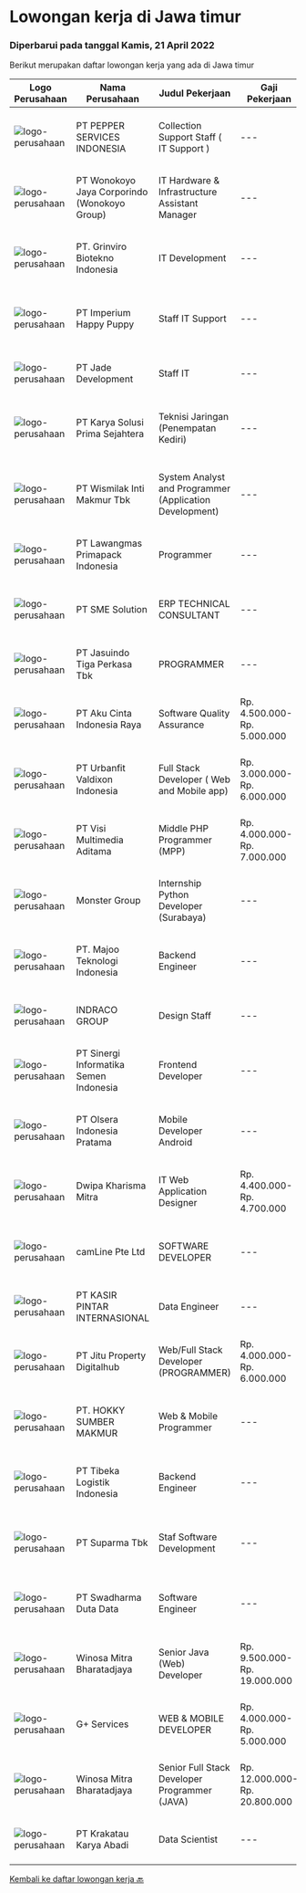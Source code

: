 
  # Lowongan kerja di Jawa timur

  ### Diperbarui pada tanggal Kamis, 21 April 2022

  Berikut merupakan daftar lowongan kerja yang ada di Jawa timur

  |Logo Perusahaan | Nama Perusahaan | Judul Pekerjaan | Gaji Pekerjaan | Lokasi | Deskripsi | Tanggal diunggah | Pranala |
  | -------------- | --------------- | --------------- | --------- | --------- | -------------- | ------- | ----------- |
  |![logo-perusahaan](https://image-service-cdn.seek.com.au/1e27a992c61eca1dcd00a047b008d5e69c7a1871/ee4dce1061f3f616224767ad58cb2fc751b8d2dc)|PT PEPPER SERVICES INDONESIA|Collection Support Staff ( IT Support )|---|Surabaya|Requirements: Minimum S1 from Information Technology major or equivalent Capable troubleshoot in Server, Operating System (Windows/Email/Internet)...|Rabu, 20 April 2022|https://www.jobstreet.co.id/id/job/collection-support-staff-it-support-3861574?token=0~f06e0e2e-b813-4688-8ffa-91f2a3413eac&sectionRank=1&jobId=jobstreet-id-job-3861574|
|![logo-perusahaan](https://image-service-cdn.seek.com.au/d7d6519ff0ea41880103e5a0bad98dd126d6a4bd/ee4dce1061f3f616224767ad58cb2fc751b8d2dc)|PT Wonokoyo Jaya Corporindo (Wonokoyo Group)|IT Hardware & Infrastructure Assistant Manager|---|Surabaya|Memastikan keamanan jaringan dan sistem Mengelola pemeliharaan infrastruktur IT, DRC, dan jaringan yang ada agar berjalan normal Memastikan...|Rabu, 20 April 2022|https://www.jobstreet.co.id/id/job/it-hardware-infrastructure-assistant-manager-3861075?token=0~f06e0e2e-b813-4688-8ffa-91f2a3413eac&sectionRank=2&jobId=jobstreet-id-job-3861075|
|![logo-perusahaan](https://image-service-cdn.seek.com.au/66821140834a53c532360563c3fcd55bbf381709/ee4dce1061f3f616224767ad58cb2fc751b8d2dc)|PT. Grinviro Biotekno Indonesia|IT Development|---|Jakarta Raya|Deskripsi Pekerjaan : Membuat dan mendesign program sesuai kebutuhan perusahaan Melakukan perubahan program sesuai perkembangan dan kebutuhan...|Rabu, 20 April 2022|https://www.jobstreet.co.id/id/job/it-development-3850596?token=0~f06e0e2e-b813-4688-8ffa-91f2a3413eac&sectionRank=3&jobId=jobstreet-id-job-3850596|
|![logo-perusahaan](https://image-service-cdn.seek.com.au/4f966a0ba6a7749487cd5d48f52da0f32360ab04/ee4dce1061f3f616224767ad58cb2fc751b8d2dc)|PT Imperium Happy Puppy|Staff IT Support|---|Surabaya|Pendidikan minimal D3/S1 Teknik Komputer/Informatika. Memiliki pengalaman dibidang yang sama sebelumnya, Fresh graduate silahkan melamar. Memahami...|Senin, 18 April 2022|https://www.jobstreet.co.id/id/job/staff-it-support-3858737?token=0~f06e0e2e-b813-4688-8ffa-91f2a3413eac&sectionRank=4&jobId=jobstreet-id-job-3858737|
|![logo-perusahaan](https://image-service-cdn.seek.com.au/03b61e499e059932f9966462cc2cd76ea7a026e8/ee4dce1061f3f616224767ad58cb2fc751b8d2dc)|PT Jade Development|Staff IT|---|Surabaya|Deskripsi Pekerjaan Mengelola dan memonitor infrastruktur IT terkait Data Center (On-prem &amp; Cloud) Memastikan availability dan performance server...|Senin, 18 April 2022|https://www.jobstreet.co.id/id/job/staff-it-3858306?token=0~f06e0e2e-b813-4688-8ffa-91f2a3413eac&sectionRank=5&jobId=jobstreet-id-job-3858306|
|![logo-perusahaan](https://image-service-cdn.seek.com.au/bb0f2c313297f2db3d497466b95d7da85644edc0/ee4dce1061f3f616224767ad58cb2fc751b8d2dc)|PT Karya Solusi Prima Sejahtera|Teknisi Jaringan (Penempatan Kediri)|---|Jawa Timur|Pendidikan minimal SMK Teknik Komputer &amp; Jaringan Usia Maksimal 30 tahun Lulusan D3 Teknik Telekomunikasi/ S1 Teknik Informatika dipersilahkan...|Kamis, 21 April 2022|https://www.jobstreet.co.id/id/job/teknisi-jaringan-penempatan-kediri-3862187?token=0~f06e0e2e-b813-4688-8ffa-91f2a3413eac&sectionRank=6&jobId=jobstreet-id-job-3862187|
|![logo-perusahaan](https://image-service-cdn.seek.com.au/021262e2a78c25ef96d01d23f3195c828ee6d47d/ee4dce1061f3f616224767ad58cb2fc751b8d2dc)|PT Wismilak Inti Makmur Tbk|System Analyst and Programmer (Application Development)|---|Surabaya|Kualifikasi : Minimal S1 Teknik Informatika dengan IPK minimal 3.0 Mempunyai pengalaman selama minimal 1 tahun di bidang iOS dan Android Development...|Rabu, 20 April 2022|https://www.jobstreet.co.id/id/job/system-analyst-and-programmer-application-development-3851290?token=0~f06e0e2e-b813-4688-8ffa-91f2a3413eac&sectionRank=7&jobId=jobstreet-id-job-3851290|
|![logo-perusahaan](https://image-service-cdn.seek.com.au/1b2da51c779de04afc91f962530d97804415fef4/ee4dce1061f3f616224767ad58cb2fc751b8d2dc)|PT Lawangmas Primapack Indonesia|Programmer|---|Jawa Timur|Programmer Pendidikan min S1 Informatika Usia 22-28 tahun Memiliki kompetensi dalam data base programming Memiliki pengalaman dalam networking dan...|Rabu, 20 April 2022|https://www.jobstreet.co.id/id/job/programmer-3844143?token=0~f06e0e2e-b813-4688-8ffa-91f2a3413eac&sectionRank=8&jobId=jobstreet-id-job-3844143|
|![logo-perusahaan](https://image-service-cdn.seek.com.au/f0cc6ba1828627c44076452213cbe473e760a860/ee4dce1061f3f616224767ad58cb2fc751b8d2dc)|PT SME Solution|ERP TECHNICAL CONSULTANT|---|Surabaya|REQUIREMENT : Will be based in Semarang (SMG), or Surabaya (SBY) Bachelor Degree (S1) from reputable university majoring in: Informatics Engineering /...|Rabu, 20 April 2022|https://www.jobstreet.co.id/id/job/erp-technical-consultant-3861033?token=0~f06e0e2e-b813-4688-8ffa-91f2a3413eac&sectionRank=9&jobId=jobstreet-id-job-3861033|
|![logo-perusahaan](https://image-service-cdn.seek.com.au/f9cd043f1011fee386470591649d3e30b502df59/ee4dce1061f3f616224767ad58cb2fc751b8d2dc)|PT Jasuindo Tiga Perkasa Tbk|PROGRAMMER|---|Sidoarjo|Kualifikasi : Pendidikan minimal S1 Teknik Informatika/Sistem Informasi/Ilmu  Komputer/Teknik Komputer...|Selasa, 19 April 2022|https://www.jobstreet.co.id/id/job/programmer-3860332?token=0~f06e0e2e-b813-4688-8ffa-91f2a3413eac&sectionRank=10&jobId=jobstreet-id-job-3860332|
|![logo-perusahaan](https://image-service-cdn.seek.com.au/981ced366d1441944edb20134fbf46e3c5ef06d6/ee4dce1061f3f616224767ad58cb2fc751b8d2dc)|PT Aku Cinta Indonesia Raya|Software Quality Assurance|Rp. 4.500.000-Rp. 5.000.000|Surabaya|Carry out and complete tasks within the scope of software quality assurance in line with achieving company targetsRequirements Bachelor Degree in...|Rabu, 20 April 2022|https://www.jobstreet.co.id/id/job/software-quality-assurance-3843933?token=0~f06e0e2e-b813-4688-8ffa-91f2a3413eac&sectionRank=11&jobId=jobstreet-id-job-3843933|
|![logo-perusahaan](https://image-service-cdn.seek.com.au/2ab6490b9f3c6a8ff6d4e75899130fb24553598d/ee4dce1061f3f616224767ad58cb2fc751b8d2dc)|PT Urbanfit Valdixon Indonesia|Full Stack  Developer ( Web and Mobile app)|Rp. 3.000.000-Rp. 6.000.000|Surabaya|Job Description:Develop Front-end and Back -end system for web and mobile app (full app life-cycle: concept, design, build, test deploy, and...|Rabu, 20 April 2022|https://www.jobstreet.co.id/id/job/full-stack-developer-web-and-mobile-app-3851137?token=0~f06e0e2e-b813-4688-8ffa-91f2a3413eac&sectionRank=12&jobId=jobstreet-id-job-3851137|
|![logo-perusahaan](https://image-service-cdn.seek.com.au/b8528c389ba1b59ec14f571684d5a518b5b2a7b1/ee4dce1061f3f616224767ad58cb2fc751b8d2dc)|PT Visi Multimedia Aditama|Middle PHP Programmer (MPP)|Rp. 4.000.000-Rp. 7.000.000|Malang|Requirements: Candidate must possess at least a Diploma, Bachelor's Degree, Art/ Design/ Creative Multimedia, Computer Science/Information Technology,...|Rabu, 20 April 2022|https://www.jobstreet.co.id/id/job/middle-php-programmer-mpp-3850684?token=0~f06e0e2e-b813-4688-8ffa-91f2a3413eac&sectionRank=13&jobId=jobstreet-id-job-3850684|
|![logo-perusahaan](https://image-service-cdn.seek.com.au/fde7c35858fa549271ce89711d09acc66907aecf/ee4dce1061f3f616224767ad58cb2fc751b8d2dc)|Monster Group|Internship Python Developer (Surabaya)|---|Surabaya|Jobs Description : Design, develop, test, and implement new software solutions Development support systems and systems diagnose and correct errors...|Kamis, 21 April 2022|https://www.jobstreet.co.id/id/job/internship-python-developer-surabaya-3862222?token=0~f06e0e2e-b813-4688-8ffa-91f2a3413eac&sectionRank=14&jobId=jobstreet-id-job-3862222|
|![logo-perusahaan](https://image-service-cdn.seek.com.au/2a2c8a948d223cf92abbc34c9b4e6cee325386db/ee4dce1061f3f616224767ad58cb2fc751b8d2dc)|PT. Majoo Teknologi Indonesia|Backend Engineer|---|Malang|What will you do :At Majoo as a Backend Engineer, you will responsible for designing, building, and maintaining the server-side of web applications....|Rabu, 20 April 2022|https://www.jobstreet.co.id/id/job/backend-engineer-3844140?token=0~f06e0e2e-b813-4688-8ffa-91f2a3413eac&sectionRank=15&jobId=jobstreet-id-job-3844140|
|![logo-perusahaan](https://image-service-cdn.seek.com.au/86fd82651f5c9f8351952075fcacc6d47d7f8db4/ee4dce1061f3f616224767ad58cb2fc751b8d2dc)|INDRACO GROUP|Design Staff|---|Surabaya|Membuat desain Artwork Packaging Carton Box. Membuat Motion graphic. Menyiapkan segala material untuk diimpretasikan ke dalam bentuk visual....|Kamis, 21 April 2022|https://www.jobstreet.co.id/id/job/design-staff-3862174?token=0~f06e0e2e-b813-4688-8ffa-91f2a3413eac&sectionRank=16&jobId=jobstreet-id-job-3862174|
|![logo-perusahaan](https://image-service-cdn.seek.com.au/097d1e65df1f94988e24f088d62d2d56564bdd35/ee4dce1061f3f616224767ad58cb2fc751b8d2dc)|PT Sinergi Informatika Semen Indonesia|Frontend Developer|---|Jakarta Selatan|Responsibilities : Slicing/converting the design or wireframe into the form of the Front End WEB display according to the UI/UX design that has been...|Rabu, 20 April 2022|https://www.jobstreet.co.id/id/job/frontend-developer-3844475?token=0~f06e0e2e-b813-4688-8ffa-91f2a3413eac&sectionRank=17&jobId=jobstreet-id-job-3844475|
|![logo-perusahaan](https://image-service-cdn.seek.com.au/90e9bb2e5bcac40b68d491aafb34203d371349a1/ee4dce1061f3f616224767ad58cb2fc751b8d2dc)|PT Olsera Indonesia Pratama|Mobile Developer Android|---|Jakarta Raya|Responsibilities: Development in an AGILE environment Create good product with accessibility and security compliance Create good product with...|Rabu, 20 April 2022|https://www.jobstreet.co.id/id/job/mobile-developer-android-3852064?token=0~f06e0e2e-b813-4688-8ffa-91f2a3413eac&sectionRank=18&jobId=jobstreet-id-job-3852064|
|![logo-perusahaan](https://image-service-cdn.seek.com.au/e5e7dbcd21ba8139a895166267bbb6810991619e/ee4dce1061f3f616224767ad58cb2fc751b8d2dc)|Dwipa Kharisma Mitra|IT Web Application Designer|Rp. 4.400.000-Rp. 4.700.000|Surabaya|Pekerjaan: Pembuatan aplikasi web menggunakan Laravel, CI, Javascript dll, website design menggunakan Javascript, PHP, wordpress, dll dan pengembangan...|Senin, 18 April 2022|https://www.jobstreet.co.id/id/job/it-web-application-designer-3850199?token=0~f06e0e2e-b813-4688-8ffa-91f2a3413eac&sectionRank=19&jobId=jobstreet-id-job-3850199|
|![logo-perusahaan](https://image-service-cdn.seek.com.au/19b64dc0cc941a960602e28f7d4304abd327b95c/ee4dce1061f3f616224767ad58cb2fc751b8d2dc)|camLine  Pte Ltd|SOFTWARE DEVELOPER|---|Surabaya|Currently is work-from-home arrangement until further noticeJob Description : Involve in the entire development cycle from requirements analysis to...|Rabu, 20 April 2022|https://www.jobstreet.co.id/id/job/software-developer-3851508?token=0~f06e0e2e-b813-4688-8ffa-91f2a3413eac&sectionRank=20&jobId=jobstreet-id-job-3851508|
|![logo-perusahaan](https://image-service-cdn.seek.com.au/0361bae937596b43e3f2a473257008c2d4f70004/ee4dce1061f3f616224767ad58cb2fc751b8d2dc)|PT KASIR PINTAR INTERNASIONAL|Data Engineer|---|Surabaya|Job Description Design, implement and deploy new data models and data processes in production. Perform data analysis to generate business insights....|Selasa, 19 April 2022|https://www.jobstreet.co.id/id/job/data-engineer-3842944?token=0~f06e0e2e-b813-4688-8ffa-91f2a3413eac&sectionRank=21&jobId=jobstreet-id-job-3842944|
|![logo-perusahaan](https://image-service-cdn.seek.com.au/3553993baf5fd64928092c4fdd6fb5590132d617/ee4dce1061f3f616224767ad58cb2fc751b8d2dc)|PT Jitu Property Digitalhub|Web/Full Stack Developer (PROGRAMMER)|Rp. 4.000.000-Rp. 6.000.000|Malang|Web / Full Stack Developer – KOTA MALANG Excelsoft Technology adalah perusahaan yang bergerak di bidang Software Engineering, Consulting, dan...|Senin, 18 April 2022|https://www.jobstreet.co.id/id/job/web-full-stack-developer-programmer-3858231?token=0~f06e0e2e-b813-4688-8ffa-91f2a3413eac&sectionRank=22&jobId=jobstreet-id-job-3858231|
|![logo-perusahaan](https://image-service-cdn.seek.com.au/14f18da631776ffe553950ca6da263a3379cf0a5/ee4dce1061f3f616224767ad58cb2fc751b8d2dc)|PT. HOKKY SUMBER MAKMUR|Web & Mobile Programmer|---|Surabaya|Persyaratan:-         Memahami dan menguasai konsep REST API (ReactJs : Functional Component, NextJS, Typescript)       :-         Memahami dan...|Rabu, 20 April 2022|https://www.jobstreet.co.id/id/job/web-mobile-programmer-3861035?token=0~f06e0e2e-b813-4688-8ffa-91f2a3413eac&sectionRank=23&jobId=jobstreet-id-job-3861035|
|![logo-perusahaan](https://image-service-cdn.seek.com.au/0e9fc662e92205b972511d5c66c2fd1bb88b1ab2/ee4dce1061f3f616224767ad58cb2fc751b8d2dc)|PT Tibeka Logistik Indonesia|Backend Engineer|---|Jakarta Raya|Responsibilities:· Build automated measurements and dashboards to gain insights into Engineering Productivity to understand what is working and what...|Selasa, 19 April 2022|https://www.jobstreet.co.id/id/job/backend-engineer-3859606?token=0~f06e0e2e-b813-4688-8ffa-91f2a3413eac&sectionRank=24&jobId=jobstreet-id-job-3859606|
|![logo-perusahaan](https://image-service-cdn.seek.com.au/82b75efcba87cd726beaad8112ac3955c5c4af13/ee4dce1061f3f616224767ad58cb2fc751b8d2dc)|PT Suparma Tbk|Staf Software Development|---|Surabaya|Deskripsi : Mempunyai tugas untuk mengembangkan, menciptakan, dan memodifikasi software aplikasi komputer ataupun program sesuai dengan prosedur dan...|Senin, 18 April 2022|https://www.jobstreet.co.id/id/job/staf-software-development-3858411?token=0~f06e0e2e-b813-4688-8ffa-91f2a3413eac&sectionRank=25&jobId=jobstreet-id-job-3858411|
|![logo-perusahaan](https://image-service-cdn.seek.com.au/e55e3708620a7ff5e7da329d1725ee01ed113417/ee4dce1061f3f616224767ad58cb2fc751b8d2dc)|PT Swadharma Duta Data|Software Engineer|---|Jakarta Raya|Software Development (.net) Memahami konsep pengembangan aplikasi Memahami konsep Microservices Architecture Familiar dengan Konsep Dasar dari Linux...|Senin, 18 April 2022|https://www.jobstreet.co.id/id/job/software-engineer-3857431?token=0~f06e0e2e-b813-4688-8ffa-91f2a3413eac&sectionRank=26&jobId=jobstreet-id-job-3857431|
|![logo-perusahaan](https://image-service-cdn.seek.com.au/cd823704551af28e73a2059691a6e200c86b8a5f/ee4dce1061f3f616224767ad58cb2fc751b8d2dc)|Winosa Mitra Bharatadjaya|Senior Java (Web) Developer|Rp. 9.500.000-Rp. 19.000.000|Banten|Winosa Mitra is a young and fast growing Business consultancy and software development company. We are expanding and are looking for an ambitious...|Rabu, 20 April 2022|https://www.jobstreet.co.id/id/job/senior-java-web-developer-3861702?token=0~f06e0e2e-b813-4688-8ffa-91f2a3413eac&sectionRank=27&jobId=jobstreet-id-job-3861702|
|![logo-perusahaan](https://i.ibb.co/sqvTCh9/112815900-stock-vector-no-image-available-icon-flat-vector.webp)|G+ Services|WEB & MOBILE DEVELOPER|Rp. 4.000.000-Rp. 5.000.000|Surabaya|Sinergikan kemampuan Anda bersama Kami untuk membangun startup dengan potensial target market yang sudah jelas dari Sabang sampai Merauke.TANGGUNG...|Rabu, 20 April 2022|https://www.jobstreet.co.id/id/job/web-mobile-developer-3861222?token=0~f06e0e2e-b813-4688-8ffa-91f2a3413eac&sectionRank=28&jobId=jobstreet-id-job-3861222|
|![logo-perusahaan](https://image-service-cdn.seek.com.au/cd823704551af28e73a2059691a6e200c86b8a5f/ee4dce1061f3f616224767ad58cb2fc751b8d2dc)|Winosa Mitra Bharatadjaya|Senior Full Stack Developer Programmer (JAVA)|Rp. 12.000.000-Rp. 20.800.000|Jakarta Raya|Winosa Mitra is a young and fast growing Business consultancy and software development company. We are expanding and are looking for an ambitious...|Rabu, 20 April 2022|https://www.jobstreet.co.id/id/job/senior-full-stack-developer-programmer-java-3843517?token=0~f06e0e2e-b813-4688-8ffa-91f2a3413eac&sectionRank=29&jobId=jobstreet-id-job-3843517|
|![logo-perusahaan](https://image-service-cdn.seek.com.au/b2d1f3ffed82713bb6c2c91fa675bbfd0cfb2ac6/ee4dce1061f3f616224767ad58cb2fc751b8d2dc)|PT Krakatau Karya Abadi|Data Scientist|---|Surabaya|Data Scientist Surabaya, IndonesiaAbout Super We are a group of business enthusiasts, scientists, communicators, designers, productive mothers and...|Senin, 18 April 2022|https://www.jobstreet.co.id/id/job/data-scientist-3857691?token=0~f06e0e2e-b813-4688-8ffa-91f2a3413eac&sectionRank=30&jobId=jobstreet-id-job-3857691|


  [Kembali ke daftar lowongan kerja 🔙](../README.md#daftar-lowongan-kerja)
  